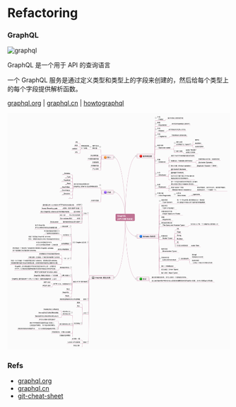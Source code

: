 # Refactoring

### GraphQL

<img src="https://graphql.org/img/logo.svg" alt="graphql" width="150" height="150">

GraphQL 是一个用于 API 的查询语言

一个 GraphQL 服务是通过定义类型和类型上的字段来创建的，然后给每个类型上的每个字段提供解析函数。

[graphql.org](https://graphql.org/) | [graphql.cn](https://graphql.cn/)
| [howtographql](https://www.howtographql.com/)

![GraphQL](https://github.com/lotteryjs/Hello-GraphQL/blob/master/images/GraphQL.png)

### Refs
* [graphql.org](https://graphql.org/) 
* [graphql.cn](https://graphql.cn/)
* [git-cheat-sheet](https://github.com/arslanbilal/git-cheat-sheet)